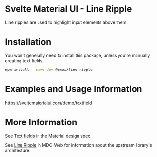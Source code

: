 # Svelte Material UI - Line Ripple

Line ripples are used to highlight input elements above them.

# Installation

You won't generally need to install this package, unless you're manually creating text fields.

```sh
npm install --save-dev @smui/line-ripple
```

# Examples and Usage Information

https://sveltematerialui.com/demo/textfield

# More Information

See [Text fields](https://material.io/components/text-fields) in the Material design spec.

See [Line Ripple](https://github.com/material-components/material-components-web/tree/v14.0.0/packages/mdc-line-ripple) in MDC-Web for information about the upstream library's architecture.
